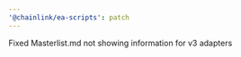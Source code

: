 ```yaml
---
'@chainlink/ea-scripts': patch
---
```


Fixed Masterlist.md not showing information for v3 adapters
